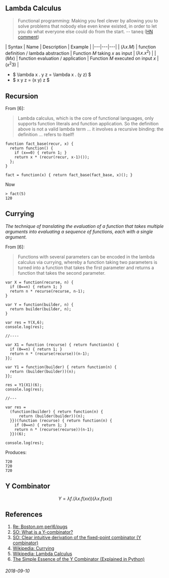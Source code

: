 Lambda Calculus
---

> Functional programming: Making you feel clever by allowing you to solve problems that nobody else even knew existed, in order to let you do what everyone else could do from the start.
> -- taneq ([HN comment](https://news.ycombinator.com/item?id=17956425))

| Syntax | Name | Description | Example |
|---|---|---|
| $(\lambda x . M)$ | function definition / lambda abstraction | Function $M$ taking $x$ as input | $(\lambda x . x^2)$ |
| $(M x)$ | function evaluation / application | Function $M$ executed on input $x$ | $(x^2 3)$ |

* $ \lambda x . y z = \lambda x . (y z) $
* $ x y z = (x y) z $

Recursion
---

From [6]:

> Lambda calculus, which is the core of functional languages, only supports function
> literals and function application. So the definition above is not a valid lambda term ...
> it involves a recursive binding: the definition ... refers to itself!

```
function fact_base(recur, x) {
  return function() {
    if (x==0) { return 1; }
    return x * (recur(recur, x-1)());
  };
}

fact = function(x) { return fact_base(fact_base, x)(); }
```

Now

```
> fact(5)
120
```

Currying
---

*The technique of translating the evaluation of a function that takes multiple arguments into evaluating a sequence of functions, each with a single argument.*

From [6]:

> Functions with several parameters can be encoded in the lambda calculus via currying,
> whereby a function taking two parameters is turned into a function that takes the first
> parameter and returns a function that takes the second parameter.

```
var X = function(recurse, n) {
  if (0==n) { return 1; }
  return n * recurse(recurse, n-1);
}

var Y = function(builder, n) { 
  return builder(builder, n);
}

var res = Y(X,6);
console.log(res);

//----

var X1 = function (recurse) { return function(n) {
  if (0==n) { return 1; }
  return n * (recurse(recurse))(n-1);
}};

var Y1 = function(builder) { return function(n) {
  return (builder(builder))(n);
}};

res = Y1(X1)(6);
console.log(res);

//---

var res =
  (function(builder) { return function(n) {
      return (builder(builder))(n);
  }})(function (recurse) { return function(n) {
    if (0==n) { return 1; }
    return n * (recurse(recurse))(n-1);
  }})(6);

console.log(res);
```

Produces:

```
720
720
720
```

Y Combinator
---

$$
Y = \lambda f . (\lambda x . f(x x)) (\lambda x . f(x x))
$$


References
---

1. [Re: Boston.pm perl6/pugs](https://www.mail-archive.com/boston-pm@mail.pm.org/msg02716.html)
2. [SO: What is a Y-combinator?](https://stackoverflow.com/questions/93526/what-is-a-y-combinator/94056#94056)
3. [SO: Clear intuitive derivation of the fixed-point combinator (Y combinator)](https://stackoverflow.com/questions/93526/what-is-a-y-combinator/94056#94056)
4. [Wikipedia: Currying](https://en.wikipedia.org/wiki/Currying)
5. [Wikipedia: Lambda Calculus](https://en.wikipedia.org/wiki/Lambda_calculus)
6. [The Simple Essence of the Y Combinator (Explained in Python)](https://lptk.github.io/programming/2019/10/15/simple-essence-y-combinator.html)

###### 2018-09-10
